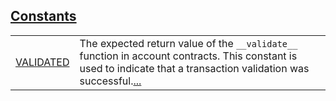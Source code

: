 
[Constants](./core-starknet-constants.md)
 ---
| | |
|:---|:---|
| [VALIDATED](./core-starknet-VALIDATED.md) | The expected return value of the `__validate__`  function in account contracts. This constant is used to indicate that a transaction validation was successful.[...](./core-starknet-VALIDATED.md) |
